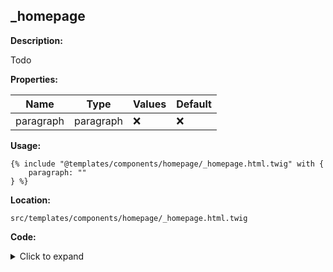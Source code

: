 ## _homepage

**Description:**

Todo

**Properties:**

| Name | Type | Values | Default |
|------|------|--------|---------|
| paragraph | paragraph | :x: | :x: |


**Usage:**

```twig
{% include "@templates/components/homepage/_homepage.html.twig" with {
    paragraph: ""
} %}
```

**Location:**

 `src/templates/components/homepage/_homepage.html.twig`

**Code:**

<details>
    <summary>Click to expand</summary>

```twig
{% extends "@templates/objects/base/_base.html.twig" %} {% set path = _self %}

{% set componentClass = 'c-homepage' %}

{% block content %}
    <div {{ attributes.addClass(componentClass) }}>
        {% if paragraph %}
            {{ paragraph }}
        {% endif %}
    </div>
{% endblock %}
```

</details>


